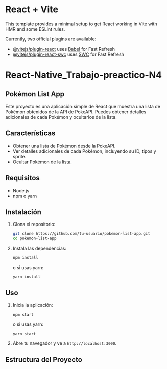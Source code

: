 # React + Vite

This template provides a minimal setup to get React working in Vite with HMR and some ESLint rules.

Currently, two official plugins are available:

- [@vitejs/plugin-react](https://github.com/vitejs/vite-plugin-react/blob/main/packages/plugin-react/README.md) uses [Babel](https://babeljs.io/) for Fast Refresh
- [@vitejs/plugin-react-swc](https://github.com/vitejs/vite-plugin-react-swc) uses [SWC](https://swc.rs/) for Fast Refresh
# React-Native_Trabajo-preactico-N4
## Pokémon List App

Este proyecto es una aplicación simple de React que muestra una lista de Pokémon obtenidos de la API de PokeAPI. Puedes obtener detalles adicionales de cada Pokémon y ocultarlos de la lista.

## Características

- Obtener una lista de Pokémon desde la PokeAPI.
- Ver detalles adicionales de cada Pokémon, incluyendo su ID, tipos y sprite.
- Ocultar Pokémon de la lista.

## Requisitos

- Node.js
- npm o yarn

## Instalación

1. Clona el repositorio:

    ```bash
    git clone https://github.com/tu-usuario/pokemon-list-app.git
    cd pokemon-list-app
    ```

2. Instala las dependencias:

    ```bash
    npm install
    ```

    o si usas yarn:

    ```bash
    yarn install
    ```

## Uso

1. Inicia la aplicación:

    ```bash
    npm start
    ```

    o si usas yarn:

    ```bash
    yarn start
    ```

2. Abre tu navegador y ve a `http://localhost:3000`.

## Estructura del Proyecto

